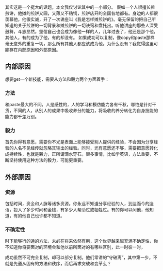 其实这是一个挺大的话题，本文我仅讨论其中的一小部分。
假如一个人很擅长摊煎饼，他摊的煎饼又圆，又薄又不粘锅，煎饼店开的全国各地都有。身边的人都很羡慕他，他很实诚，开了一次讲座叫《我是怎样摊煎饼的》。毫无保留的把自己所知道的关于煎饼的一切背景和摊煎饼的一切诀窍和盘托出。听他讲座的那些人深受鼓舞，斗志昂然，坚信自己也会成为像他一样的人，几年过去了，他还是那个他，其他人，有的成为了他，有的却没有。
如果成功可以复制，像copy和paste那样毫无意外的重复一切，那么所有其他人都应该成为他，为什么没有？我觉得这里可能存在内部原因和外部原因。

## 内部原因
想要get一个新技能，需要从方法和毅力两个方面着手：
### 方法
和paste最大的不同，人是感性的，人的学习和模仿能力各有千秋，哪怕是针对干货，不同的人，从别人的成果中吸收养分的能力，将吸收的养分转化为自身技能的能力都千差万别。
### 毅力
首先你得有意愿，需要你不光是表面上能够接受别人提供的经验，不会因为分享经验的人名不见经传就忽略其输出的经验。同时，光有意愿还不够，需要把意愿转化成持续性，也就是毅力，正所谓滴水穿石。很多事情，比如学英语，方法重要，不断坚持使用这种方法的毅力，可能更重要。

## 外部原因
### 资源
包括时间，资金和人脉等诸多资源，你永远不知道分享经验的人，到达而今的造诣，投入了多少时间和金钱，有多少人帮助过或牺牲过。有的你可以问他，他知道，有的他自己也许都不知道。
### 不确定性
时下能够行的通的方法，未必在将来依然有用，这个世界越来越充满不确定性，你不知道你将要面对的环境会和他以前所面对的有哪些区别，此一时彼一时，

成功虽然不可完全复制，却可以部分复制。他们常讲的“守破离”，其中第一步，不就是先遵从固有的方法和秩序，而后再求突破和变革么？
